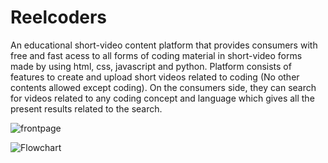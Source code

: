 # Reelcoders

An educational short-video content platform that provides consumers with free and fast acess to all forms of coding material in short-video forms made by using html, css, javascript and python.
Platform consists of features to create and upload short videos related to coding (No other contents allowed except coding). On the consumers side, they can search for videos related to any coding concept and language which gives all the present results related to the search.










![frontpage](https://github.com/siddharthag24/Reelcoders/assets/132876160/63e610e7-b81e-43ed-9eeb-5f6c1306749c)












![Flowchart](https://github.com/siddharthag24/Reelcoders/assets/132876160/7d672f64-45f4-4879-8a38-abdf0e9ea528)

